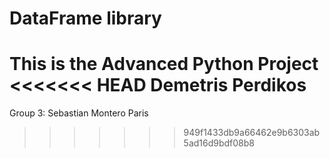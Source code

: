 # DataFrame library
This is the Advanced Python Project
<<<<<<< HEAD
Demetris Perdikos
=======

Group 3:
Sebastian Montero Paris
>>>>>>> 949f1433db9a66462e9b6303ab5ad16d9bdf08b8
